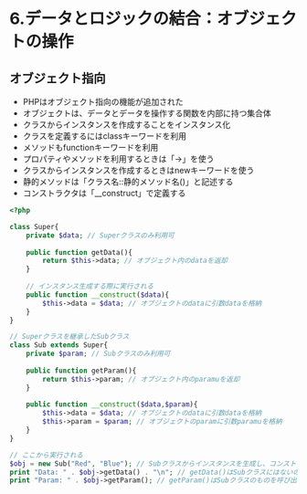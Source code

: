# 6.データとロジックの結合：オブジェクトの操作

## オブジェクト指向

- PHPはオブジェクト指向の機能が追加された
- オブジェクトは、データとデータを操作する関数を内部に持つ集合体
- クラスからインスタンスを作成することをインスタンス化
- クラスを定義するにはclassキーワードを利用
- メソッドもfunctionキーワードを利用
- プロパティやメソッドを利用するときは「->」を使う
- クラスからインスタンスを作成するときはnewキーワードを使う
- 静的メソッドは「クラス名::静的メソッド名()」と記述する
- コンストラクタは「__construct」で定義する

```PHP
<?php

class Super{
    private $data; // Superクラスのみ利用可
    
    public function getData(){
        return $this->data; // オブジェクト内のdataを返却
    }
    
    // インスタンス生成する際に実行される
    public function __construct($data){
        $this->data = $data; // オブジェクトのdataに引数dataを格納
    }
}

// Superクラスを継承したSubクラス
class Sub extends Super{
    private $param; // Subクラスのみ利用可
    
    public function getParam(){
        return $this->param; // オブジェクト内のparamuを返却
    }
    
    public function __construct($data,$param){
        $this->data = $data; // オブジェクトのdataに引数dataを格納
        $this->param = $param; // オブジェクトのparamに引数paramuを格納
    }
}

// ここから実行される
$obj = new Sub("Red", "Blue"); // Subクラスからインスタンスを生成し、コンストラクタを呼び出す
print "Data: " . $obj->getData() . "\n"; // getData()はSubクラスにはないのでSuperクラスを呼び出すが、$dataは値が入っていないので何も表示されない
print "Param: " . $obj->getParam(); // getParam()はSubクラスのものを呼び出し、設定されたparamが表示される："Blue"
```
